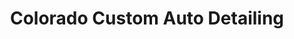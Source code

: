 ---
title: "Colorado Custom Auto Detailing"
url: /centennial/colorado-custom-auto-detailing/
shop: car repair
---